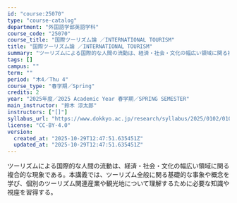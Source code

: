 ```yaml
---
id: "course:25070"
type: "course-catalog"
department: "外国語学部英語学科"
course_code: "25070"
course_title: "国際ツーリズム論 ／INTERNATIONAL TOURISM"
title: "国際ツーリズム論 ／INTERNATIONAL TOURISM"
summary: "ツーリズムによる国際的な人間の流動は、経済・社会・文化の幅広い領域に関る複合的な現象である。本講義では、ツーリズム全般に関る基礎的な事象や概念を学び、個別のツーリズム関連産業や観光地について理解するために必要な知識や視座を習得する。"
tags: []
campus: ""
term: ""
period: "木4／Thu 4"
course_type: "春学期／Spring"
credits: 2
year: "2025年度／2025 Academic Year 春学期／SPRING SEMESTER"
main_instructor: "鈴木 涼太郎"
instructors: ["[]"]
syllabus_url: "https://www.dokkyo.ac.jp/research/syllabus/2025/0102/0102_25070_ja_JP.html"
license: "CC-BY-4.0"
version:
  created_at: "2025-10-29T12:47:51.635451Z"
  updated_at: "2025-10-29T12:47:51.635451Z"
---
```

ツーリズムによる国際的な人間の流動は、経済・社会・文化の幅広い領域に関る複合的な現象である。本講義では、ツーリズム全般に関る基礎的な事象や概念を学び、個別のツーリズム関連産業や観光地について理解するために必要な知識や視座を習得する。
